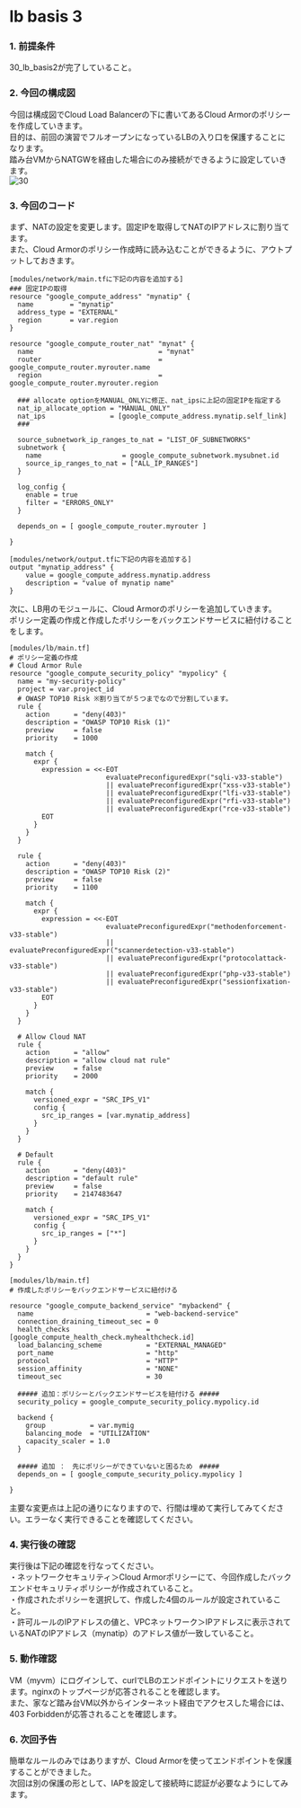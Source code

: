 # lb basis 3

### 1. 前提条件
30_lb_basis2が完了していること。

### 2. 今回の構成図
今回は構成図でCloud Load Balancerの下に書いてあるCloud Armorのポリシーを作成していきます。<br>
目的は、前回の演習でフルオープンになっているLBの入り口を保護することになります。<br>
踏み台VMからNATGWを経由した場合にのみ接続ができるように設定していきます。<br>
![30](asset/30.png "30")<br>

### 3. 今回のコード
まず、NATの設定を変更します。固定IPを取得してNATのIPアドレスに割り当てます。<br>
また、Cloud Armorのポリシー作成時に読み込むことができるように、アウトプットしておきます。<br>
```
[modules/network/main.tfに下記の内容を追加する]
### 固定IPの取得
resource "google_compute_address" "mynatip" {
  name         = "mynatip"
  address_type = "EXTERNAL"
  region       = var.region
}

resource "google_compute_router_nat" "mynat" {
  name                               = "mynat"
  router                             = google_compute_router.myrouter.name
  region                             = google_compute_router.myrouter.region

  ### allocate optionをMANUAL_ONLYに修正、nat_ipsに上記の固定IPを指定する
  nat_ip_allocate_option = "MANUAL_ONLY"
  nat_ips                = [google_compute_address.mynatip.self_link]
  ###
  
  source_subnetwork_ip_ranges_to_nat = "LIST_OF_SUBNETWORKS"
  subnetwork {
    name                    = google_compute_subnetwork.mysubnet.id
    source_ip_ranges_to_nat = ["ALL_IP_RANGES"]
  }

  log_config {
    enable = true
    filter = "ERRORS_ONLY"
  }

  depends_on = [ google_compute_router.myrouter ]

}

[modules/network/output.tfに下記の内容を追加する]
output "mynatip_address" {
    value = google_compute_address.mynatip.address
    description = "value of mynatip name"
}
```
次に、LB用のモジュールに、Cloud Armorのポリシーを追加していきます。<br>
ポリシー定義の作成と作成したポリシーをバックエンドサービスに紐付けることをします。<br>
```
[modules/lb/main.tf]
# ポリシー定義の作成
# Cloud Armor Rule
resource "google_compute_security_policy" "mypolicy" {
  name = "my-security-policy"
  project = var.project_id
  # OWASP TOP10 Risk ※割り当てが５つまでなので分割しています。
  rule {
    action      = "deny(403)"
    description = "OWASP TOP10 Risk (1)"
    preview     = false
    priority    = 1000

    match {
      expr {
        expression = <<-EOT
                        evaluatePreconfiguredExpr("sqli-v33-stable")
                        || evaluatePreconfiguredExpr("xss-v33-stable")
                        || evaluatePreconfiguredExpr("lfi-v33-stable")
                        || evaluatePreconfiguredExpr("rfi-v33-stable")
                        || evaluatePreconfiguredExpr("rce-v33-stable")
        EOT
      }
    }
  }

  rule {
    action      = "deny(403)"
    description = "OWASP TOP10 Risk (2)"
    preview     = false
    priority    = 1100

    match {
      expr {
        expression = <<-EOT
                        evaluatePreconfiguredExpr("methodenforcement-v33-stable")
                        || evaluatePreconfiguredExpr("scannerdetection-v33-stable")
                        || evaluatePreconfiguredExpr("protocolattack-v33-stable")
                        || evaluatePreconfiguredExpr("php-v33-stable")
                        || evaluatePreconfiguredExpr("sessionfixation-v33-stable")
        EOT
      }
    }
  }

  # Allow Cloud NAT
  rule {
    action      = "allow"
    description = "allow cloud nat rule"
    preview     = false
    priority    = 2000

    match {
      versioned_expr = "SRC_IPS_V1"
      config {
        src_ip_ranges = [var.mynatip_address]
      }
    }
  }

  # Default
  rule {
    action      = "deny(403)"
    description = "default rule"
    preview     = false
    priority    = 2147483647

    match {
      versioned_expr = "SRC_IPS_V1"
      config {
        src_ip_ranges = ["*"]
      }
    }
  }
}

[modules/lb/main.tf]
# 作成したポリシーをバックエンドサービスに紐付ける

resource "google_compute_backend_service" "mybackend" {
  name                            = "web-backend-service"
  connection_draining_timeout_sec = 0
  health_checks                   = [google_compute_health_check.myhealthcheck.id]
  load_balancing_scheme           = "EXTERNAL_MANAGED"
  port_name                       = "http"
  protocol                        = "HTTP"
  session_affinity                = "NONE"
  timeout_sec                     = 30

  ##### 追加：ポリシーとバックエンドサービスを紐付ける #####
  security_policy = google_compute_security_policy.mypolicy.id

  backend {
    group           = var.mymig
    balancing_mode  = "UTILIZATION"
    capacity_scaler = 1.0
  }

  ##### 追加 ：　先にポリシーができていないと困るため　#####
  depends_on = [ google_compute_security_policy.mypolicy ]

}
```
主要な変更点は上記の通りになりますので、行間は埋めて実行してみてください。エラーなく実行できることを確認してください。

### 4. 実行後の確認
実行後は下記の確認を行なってください。<br>
・ネットワークセキュリティ＞Cloud Armorポリシーにて、今回作成したバックエンドセキュリティポリシーが作成されていること。<br>
・作成されたポリシーを選択して、作成した4個のルールが設定されていること。<br>
・許可ルールのIPアドレスの値と、VPCネットワーク＞IPアドレスに表示されているNATのIPアドレス（mynatip）のアドレス値が一致していること。<br>

### 5. 動作確認
VM（myvm）にログインして、curlでLBのエンドポイントにリクエストを送ります。nginxのトップページが応答されることを確認します。<br>
また、家など踏み台VM以外からインターネット経由でアクセスした場合には、403 Forbiddenが応答されることを確認します。<br>

### 6. 次回予告
簡単なルールのみではありますが、Cloud Armorを使ってエンドポイントを保護することができました。<br>
次回は別の保護の形として、IAPを設定して接続時に認証が必要なようにしてみます。<br>